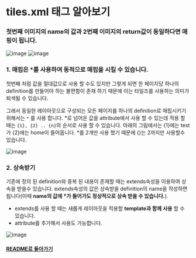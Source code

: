 # tiles.xml 태그 알아보기
### 첫번째 이미지의 name의 값과 2번째 이미지의 return값이 동일하다면 매핑이 됩니다.

![image](https://user-images.githubusercontent.com/42727909/49492322-250c9100-f89b-11e8-85e6-0b1d0b3bcb91.png)
![image](https://user-images.githubusercontent.com/42727909/49492395-6a30c300-f89b-11e8-8e59-1f9bf36b676f.png)

### 1. 매핍은 *를 사용하여 동적으로 매핍을 시킬 수 있습니다.
첫번째 처럼 값을 절대값으로 사용 할 수도 있지만 그렇게 되면 한 페이지당 하나의 definition를 만들어야 하는 불편함이 존재 하기 때문에 이는 타일즈를 사용하는 의미가 퇴색될 수 있습니다. 

그래서 동일한 레이아웃으로 구성되는 모든 페이지를 하나의 definition로 매핍시키기 위해서는 ` * ` 를 사용 합니다. *로 넘어온 값을 attribute에서 사용 할 수 있는데 적용 할 때는 ` {1}, {2} .. {n} `의 순서로 사용 할 수 있습니다.
아래의 그림에서는 {1}에는 test가 {2}에는 home이 들어옵니다. *를 2개만 사용 했기 때문에 {}는 2까지만 사용할수 있습니다.

![image](https://user-images.githubusercontent.com/42727909/49559958-f1da0880-f953-11e8-8a47-ca68053ecac7.png)


### 2. 상속받기
기존에 정의 된 definition와 중복 된 내용이 존재할 때는 extends속성을 이용하여 상속을 받을수 있습니다. extends속성의 값은 상속받을 definition의 name을 작성하면 됩니다(이때 **name의 값에 *가 들어가도 정상적으로 상속 받을 수 있습니다.**).

- extends를 사용 할 때는 새롭게 레이아웃을 적용할 **template과 함께 사용** 할 수 있습니다.
- attribute를 추가해서 사용도 가능합니다.

![image](https://user-images.githubusercontent.com/42727909/49492994-bbda4d00-f89d-11e8-9991-e19e8cdbd330.png)

#### [README로 돌아가기](../README.md)
